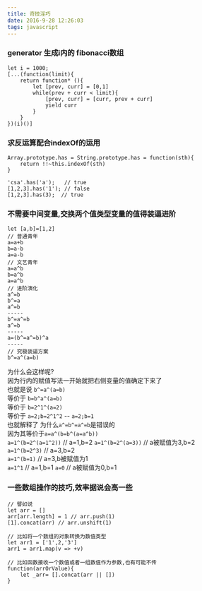 ```yaml
---
title: 奇技淫巧
date: 2016-9-28 12:26:03
tags: javascript 
---
```


### generator 生成i内的 fibonacci数组

    let i = 1000;
    [...(function(limit){ 
        return function* (){
            let [prev, curr] = [0,1]
            while(prev + curr < limit){
                [prev, curr] = [curr, prev + curr]
                yield curr
            }
        }
    })(i)()]

### 求反运算配合indexOf的运用

    Array.prototype.has = String.prototype.has = function(sth){
        return !!~this.indexOf(sth)
    }

    'csa'.has('a');   // true
    [1,2,3].has('1'); // false
    [1,2,3].has(3);  // true

### 不需要中间变量,交换两个值类型变量的值得装逼进阶

    let [a,b]=[1,2]
    // 普通青年
    a=a+b
    b=a-b
    a=a-b
    // 文艺青年
    a=a^b
    b=a^b
    a=a^b
    // 进阶演化
    a^=b
    b^=a
    a^=b
    -----
    b^=a^=b
    a^=b
    -----
    a=(b^=a^=b)^a
    -----
    // 究极装逼方案
    b^=a^(a=b)

为什么会这样呢?  
因为行内的赋值写法一开始就把右侧变量的值确定下来了  
也就是说 `b^=a^(a=b)`  
等价于 `b=b^a^(a=b)`  
等价于 `b=2^1^(a=2)`  
等价于 `a=2;b=2^1^2` -- `a=2;b=1`  
也就解释了 为什么`a^=b^=a^=b`是错误的   
因为其等价于`a=a^(b=b^(a=a^b))`  
`a=1^(b=2^(a=1^2))`   // a=1,b=2
`a=1^(b=2^(a=3))` // a被赋值为3,b=2   
`a=1^(b=2^3)`  // a=3,b=2  
`a=1^(b=1)`  // a=3,b被赋值为1  
`a=1^1` // a=1,b=1
`a=0` // a被赋值为0,b=1  

### 一些数组操作的技巧,效率据说会高一些

    // 譬如说
    let arr = []
    arr[arr.length] = 1 // arr.push(1)
    [1].concat(arr) // arr.unshift(1)

    // 比如将一个数组的对象转换为数值类型
    let arr1 = ['1',2,'3']
    arr1 = arr1.map(v => +v)

    // 比如函数接收一个数值或者一组数值作为参数,也有可能不传
    function(arrOrValue){
        let _arr= [].concat(arr || [])
    }